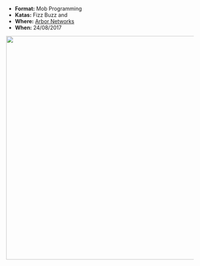 * **Format:** Mob Programming
* **Katas:** Fizz Buzz and 
* **Where:** [Arbor Networks](https://www.arbornetworks.com/)
* **When:** 24/08/2017

<img src="https://user-images.githubusercontent.com/2061821/27810389-ffef616e-609c-11e7-86bf-e37c3f1d33a4.jpg" width="600px" />
